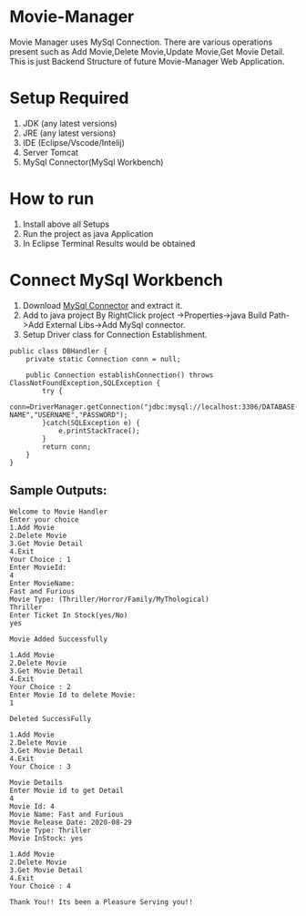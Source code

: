 # Movie-Manager
Movie Manager uses MySql Connection. There are various operations present such as Add Movie,Delete Movie,Update Movie,Get Movie Detail. This is just Backend Structure of future Movie-Manager Web Application.

# Setup Required
1. JDK (any latest versions)
2. JRE (any latest versions)
3. IDE (Eclipse/Vscode/Intelij)
4. Server Tomcat
5. MySql Connector(MySql Workbench)

# How to run
1. Install above all Setups
2. Run the project as java Application
3. In Eclipse Terminal Results would be obtained


# Connect MySql Workbench
1. Download [MySql Connector](https://dev.mysql.com/downloads/connector/j/) and extract it.
2. Add to java project By RightClick project ->Properties->java Build Path->Add External Libs->Add MySql connector.
3. Setup Driver class for Connection Establishment.

```
public class DBHandler {
	private static Connection conn = null;
	
	public Connection establishConnection() throws ClassNotFoundException,SQLException {
		try {
			conn=DriverManager.getConnection("jdbc:mysql://localhost:3306/DATABASE-NAME","USERNAME","PASSWORD");
		}catch(SQLException e) {
			e.printStackTrace();
		}
		return conn;
	}
}
```
## Sample Outputs:
```
Welcome to Movie Handler
Enter your choice
1.Add Movie
2.Delete Movie
3.Get Movie Detail
4.Exit
Your Choice : 1
Enter MovieId: 
4
Enter MovieName: 
Fast and Furious
Movie Type: (Thriller/Horror/Family/MyThological)
Thriller
Enter Ticket In Stock(yes/No)
yes

Movie Added Successfully

1.Add Movie
2.Delete Movie
3.Get Movie Detail
4.Exit
Your Choice : 2
Enter Movie Id to delete Movie:
1

Deleted SuccessFully

1.Add Movie
2.Delete Movie
3.Get Movie Detail
4.Exit
Your Choice : 3

Movie Details
Enter Movie id to get Detail
4
Movie Id: 4
Movie Name: Fast and Furious
Movie Release Date: 2020-08-29
Movie Type: Thriller
Movie InStock: yes

1.Add Movie
2.Delete Movie
3.Get Movie Detail
4.Exit
Your Choice : 4

Thank You!! Its been a Pleasure Serving you!!
```
